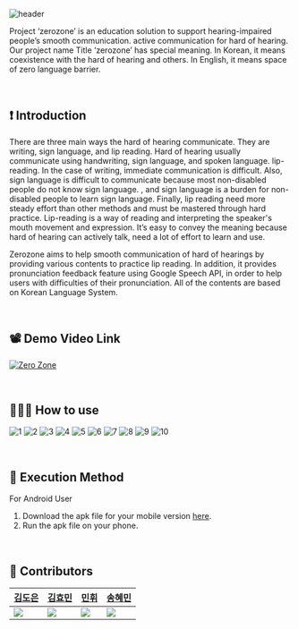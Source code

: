 ![header](https://capsule-render.vercel.app/api?type=rect&color=gradient&height=100&section=header&text=%20ZeroZone%20&desc=Communication%20Difficulties%20Zero&fontSize=40&textBg=true&fontAlign=25&descAlign=65&descAlignY=65&descSize=24) 

 Project ‘zerozone’ is an education solution to support hearing-impaired people’s smooth communication. active communication for hard of hearing. Our project name  Title ‘zerozone’ has special meaning. In Korean, it means coexistence with the hard of hearing and others. In English, it means space of zero language barrier. 

<br/>

## ❗️  Introduction
 There are three main ways the hard of hearing communicate. They are writing, sign language, and lip reading. Hard of hearing usually communicate using handwriting, sign language, and spoken language. lip-reading. In the case of writing, immediate communication is difficult. Also, sign language is difficult to communicate because most non-disabled people do not know sign language. , and sign language is a burden for non-disabled people to learn sign language. Finally, lip reading need more steady effort than other methods and must be mastered through hard practice. Lip-reading is a way of reading and interpreting the speaker's mouth movement and expression. It’s easy to convey the meaning because hard of hearing can actively talk, need a lot of effort to learn and use.

 Zerozone aims to help smooth communication of hard of hearings by providing various contents to practice lip reading. In addition, it provides pronunciation feedback feature using Google Speech API, in order to help users with difficulties of their pronunciation. All of the contents are based on Korean Language System.

<br/>


## 📽  Demo Video Link

 [![Zero Zone](https://user-images.githubusercontent.com/61380136/161100088-6861a7e8-8a51-484f-b6ca-624daec438b1.png)](https://www.youtube.com/watch?v=2lRl3bbPffc)
 
 <br/>

## 👩🏼‍💻  How to use

![1](https://user-images.githubusercontent.com/44363187/172065171-cc1148d0-4ec4-4c0d-8b61-b3d0cc36d7c8.gif)
![2](https://user-images.githubusercontent.com/44363187/172065173-36510dbf-0016-4ce4-91e2-e2e510b8a10e.gif)
![3](https://user-images.githubusercontent.com/44363187/172065176-5a84cb57-19cb-429b-a5fc-e26a30980fd4.PNG)
![4](https://user-images.githubusercontent.com/44363187/172065178-150cc4a6-85e9-49f4-92e9-bd2e0b08a0c8.gif)
![5](https://user-images.githubusercontent.com/44363187/172065180-aa4ab5dc-3ef4-4a1b-a948-aa8d4985020a.gif)
![6](https://user-images.githubusercontent.com/44363187/172065182-dc883232-019e-42ae-bbd9-428470049975.gif)
![7](https://user-images.githubusercontent.com/44363187/172065184-4c481008-6bd0-44d9-8a62-51696cd18cc4.gif)
![8](https://user-images.githubusercontent.com/44363187/172065186-9dbaa5e0-29dc-4776-8f4f-d10a2c83b20c.gif)
![9](https://user-images.githubusercontent.com/44363187/172065187-672e10b1-c38f-4593-bdef-7a349864d21d.gif)
![10](https://user-images.githubusercontent.com/44363187/172065195-a2c37892-4ae9-4341-ab0c-a43a42f1509d.gif)

<br/>

## 📲  Execution Method

  For Android User

1. Download the apk file for your mobile version [here](https://drive.google.com/drive/folders/1pTw9cPq0jb-7RgfSGqDXDVFwQBo_PyRj?usp=sharing).
2. Run the apk file on your phone.



<br/>

## 👥  Contributors

|[김도은](https://github.com/whaeundo25)|[김효민](https://github.com/icecream126)|[민휘](https://github.com/Mingadinga)|[송혜민](https://github.com/songfox00)|
|---|---|---|---|
|<img src="https://github.com/whaeundo25.png">|<img src="https://github.com/icecream126.png">|<img src="https://github.com/Mingadinga.png">|<img src="https://github.com/songfox00.png">|
